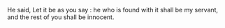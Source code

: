 He said, Let it be as you say : he who is found with it shall be my servant, and the rest of you shall be innocent.
